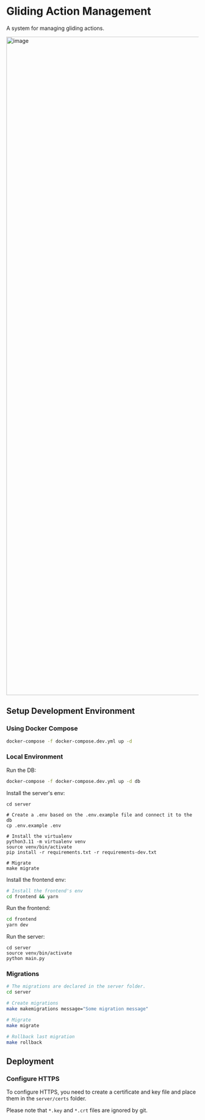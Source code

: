 # Gliding Action Management

A system for managing gliding actions.

<img width="1725" alt="image" src="https://github.com/ohadch/gliding-action-page-v3/assets/17769668/b4a696e5-712d-4834-b25c-def4ddeb4c30">

## Setup Development Environment

### Using Docker Compose

```bash
docker-compose -f docker-compose.dev.yml up -d
```

### Local Environment

Run the DB:
```bash
docker-compose -f docker-compose.dev.yml up -d db
```

Install the server's env:
```
cd server

# Create a .env based on the .env.example file and connect it to the db
cp .env.example .env

# Install the virtualenv
python3.11 -m virtualenv venv
source venv/bin/activate
pip install -r requirements.txt -r requirements-dev.txt

# Migrate
make migrate
```

Install the frontend env:
```bash
# Install the frontend's env
cd frontend && yarn
```

Run the frontend:

```bash
cd frontend
yarn dev
```

Run the server:
```
cd server
source venv/bin/activate
python main.py
```

### Migrations

```bash
# The migrations are declared in the server folder.
cd server

# Create migrations
make makemigrations message="Some migration message"

# Migrate
make migrate

# Rollback last migration
make rollback
```


## Deployment

### Configure HTTPS

To configure HTTPS, you need to create a certificate and key file and place them in the `server/certs` folder.

Please note that `*.key` and `*.crt` files are ignored by git.
